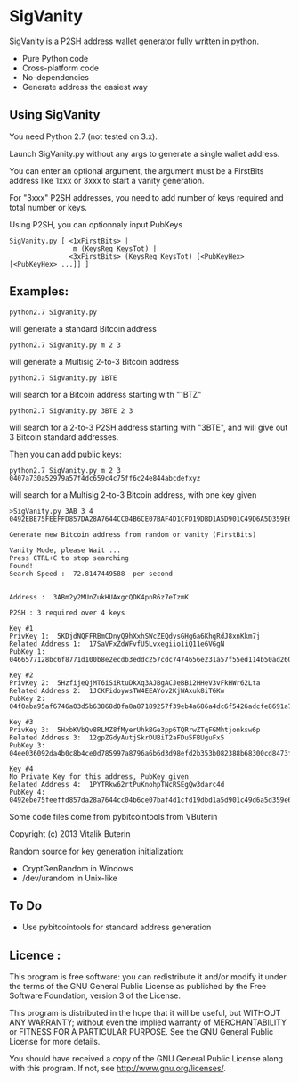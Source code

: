   SigVanity
===========

SigVanity is a P2SH address wallet generator fully written in python.

* Pure Python code
* Cross-platform code
* No-dependencies
* Generate address the easiest way


## Using SigVanity

You need Python 2.7 (not tested on 3.x).

Launch SigVanity.py without any args to generate a single wallet address.

You can enter an optional argument, the argument must be a FirstBits address like 1xxx or 3xxx to start a vanity generation.

For "3xxx" P2SH addresses, you need to add number of keys required and total number or keys.

Using P2SH, you can optionnaly input PubKeys 


    SigVanity.py [ <1xFirstBits> |
    			    m (KeysReq KeysTot) |
    			   <3xFirstBits> (KeysReq KeysTot) [<PubKeyHex> [<PubKeyHex> ...]] ] 



## Examples:

    python2.7 SigVanity.py

will generate a standard Bitcoin address

    python2.7 SigVanity.py m 2 3

will generate a Multisig 2-to-3 Bitcoin address

    python2.7 SigVanity.py 1BTE

will search for a Bitcoin address starting with "1BTZ"

    python2.7 SigVanity.py 3BTE 2 3 

will search for a 2-to-3 P2SH address starting with "3BTE", and will give out 3 Bitcoin standard addresses.

Then you can add public keys:

    python2.7 SigVanity.py m 2 3 0407a730a52979a57f4dc659c4c75ff6c24e844abcdefxyz

will search for a Multisig 2-to-3 Bitcoin address, with one key given


    >SigVanity.py 3AB 3 4 0492EBE75FEEFFD857DA28A7644CC04B6CE07BAF4D1CFD19DBD1A5D901C49D6A5D359E636F45226878FC1E5A14921329CA25876705D7A1225CB33BBAEB4E38BDDA

    Generate new Bitcoin address from random or vanity (FirstBits)

    Vanity Mode, please Wait ...
    Press CTRL+C to stop searching
    Found!
    Search Speed :  72.8147449588  per second


    Address :  3ABm2y2MUnZukHUAxgcQDK4pnR6z7eTzmK

    P2SH : 3 required over 4 keys

    Key #1
    PrivKey 1:  5KDjdNQFFRBmCDnyQ9hXxhSWcZEQdvsGHg6a6KhgRdJ8xnKkm7j
    Related Address 1:  17SaVFxZdWFvfU5Lvxegiio1iQ11e6VGgN
    PubKey 1:  0466577128bc6f8771d100b8e2ecdb3eddc257cdc7474656e231a57f55ed114b50ad260cd033c6324fe12863bc7cdb86ecbb578356698cbc919d021958c07c7813

    Key #2
    PrivKey 2:  5HzfijeQjMT6iSiRtuDkXq3AJBgACJeBBi2HHeV3vFkHWr62Lta
    Related Address 2:  1JCKFidoywsTW4EEAYov2KjWAxuk8iTGKw
    PubKey 2:  04f0aba95af6746a03d5b63868d0fa8a87189257f39eb4a686a4dc6f5426adcfe8691a75d31e7c3dae38fdc14656e9218e55e9be7eb7902f12f3e9c4e9228e6b13

    Key #3
    PrivKey 3:  5HxbKVbQv8RLMZ8fMyerUhkBGe3pp6TQRrwZTqFGMhtjonksw6p
    Related Address 3:  12gpZGdyAutjSkrDUBiT2aFDu5FBUguFx5
    PubKey 3:  04ee036092da4b0c8b4ce0d785997a8796a6b6d3d98efd2b353b082388b68300cd8473fbeff940ac0487343c0c555c60724da9dd9f936998d43ad9e7e5708c12f7

    Key #4
    No Private Key for this address, PubKey given
    Related Address 4:  1PYTRkw62rtPuKnohpTNcRSEgQw3darc4d
    PubKey 4:  0492ebe75feeffd857da28a7644cc04b6ce07baf4d1cfd19dbd1a5d901c49d6a5d359e636f45226878fc1e5a14921329ca25876705d7a1225cb33bbaeb4e38bdda



Some code files come from pybitcointools from VButerin

Copyright (c) 2013 Vitalik Buterin


Random source for key generation initialization:

* CryptGenRandom in Windows
* /dev/urandom   in Unix-like


## To Do

* Use pybitcointools for standard address generation


Licence :
----------
This program is free software: you can redistribute it and/or modify
it under the terms of the GNU General Public License as published by
the Free Software Foundation, version 3 of the License.

This program is distributed in the hope that it will be useful,
but WITHOUT ANY WARRANTY; without even the implied warranty of
MERCHANTABILITY or FITNESS FOR A PARTICULAR PURPOSE.  See the
GNU General Public License for more details.

You should have received a copy of the GNU General Public License
along with this program.  If not, see <http://www.gnu.org/licenses/>.
